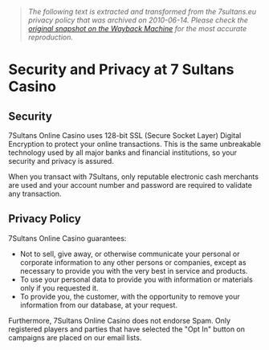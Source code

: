 > *The following text is extracted and transformed from the 7sultans.eu privacy policy that was archived on 2010-06-14. Please check the [original snapshot on the Wayback Machine](https://web.archive.org/web/20100614065436id_/http%3A//www.7sultans.eu/security-and-privacy) for the most accurate reproduction.*

# Security and Privacy at 7 Sultans Casino

##  Security

7Sultans Online Casino uses 128-bit SSL (Secure Socket Layer) Digital Encryption to protect your online transactions. This is the same unbreakable technology used by all major banks and financial institutions, so your security and privacy is assured. 

When you transact with 7Sultans, only reputable electronic cash merchants are used and your account number and password are required to validate any transaction. 

##  Privacy Policy

7Sultans Online Casino guarantees: 

  * Not to sell, give away, or otherwise communicate your personal or corporate information to any other persons or companies, except as necessary to provide you with the very best in service and products. 
  * To use your personal data to provide you with information or materials only if you requested it. 
  * To provide you, the customer, with the opportunity to remove your information from our database, at your request. 



Furthermore, 7Sultans Online Casino does not endorse Spam. Only registered players and parties that have selected the "Opt In" button on campaigns are placed on our email lists. 
